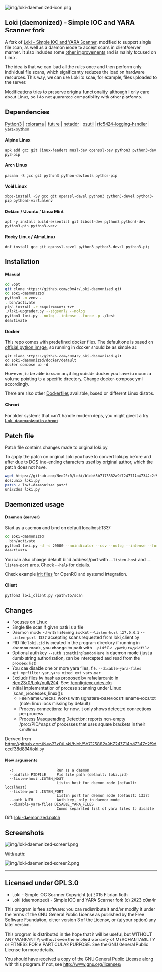 ![img/loki-daemonized-icon.png](img/loki-daemonized-icon.png)

## Loki (daemonized) - Simple IOC and YARA Scanner fork

A fork of [Loki - Simple IOC and YARA Scanner](https://github.com/Neo23x0/Loki), modified to support single file scan, as well as a daemon mode to accept scans in client/server manner. It also includes some [other improvements](#Changes) and is mainly focused on Linux.

The idea is that we can load all the rules once and then perform only individual file scans, which significantly reduces the load on hardware resources. This way, we can use Loki to scan, for example, files uploaded to the server.

Modifications tries to preserve original functionality, although I only care about Linux, so I do not guarantee compatibility with other platforms.

## Dependencies

[Python3](https://www.python.org/) | [colorama](https://pypi.org/project/colorama/) | [future](https://pypi.org/project/future/) | [netaddr](https://pypi.org/project/netaddr/) | [psutil](https://pypi.org/project/psutil/) | [rfc5424-logging-handler](https://pypi.org/project/rfc5424-logging-handler/) | [yara-python](https://pypi.org/project/yara-python/)

#### Alpine Linux

```
apk add gcc git linux-headers musl-dev openssl-dev python3 python3-dev py3-pip
```

#### Arch Linux

```
pacman -S gcc git python3 python-devtools python-pip
```

#### Void Linux

```
xbps-install -Sy gcc git openssl-devel python3 python3-devel python3-pip python3-virtualenv
```

#### Debian / Ubuntu / Linux Mint

```
apt -y install build-essential git libssl-dev python3 python3-dev python3-pip python3-venv
```

#### Rocky Linux / AlmaLinux

```
dnf install gcc git openssl-devel python3 python3-devel python3-pip
```

## Installation

#### Manual

```bash
cd /opt
git clone https://github.com/c0m4r/Loki-daemonized.git
cd Loki-daemonized
python3 -m venv .
. bin/activate
pip3 install -r requirements.txt
./loki-upgrader.py --sigsonly --nolog
python3 loki.py --nolog --intense --force -p ./test
deactivate
```

#### Docker

This repo comes with predefined docker files. The default one is based on [official python image](https://hub.docker.com/_/python), so running in docker should be as simple as:

```
git clone https://github.com/c0m4r/Loki-daemonized.git
cd Loki-daemonized/docker/default
docker compose up -d
```

However, to be able to scan anything outside docker you have to mount a volume pointing to a specific directory. Change docker-compose.yml accordingly.

There are also other [Dockerfiles](/docker) available, based on different Linux distros.

#### Chroot

For older systems that can't handle modern deps, you might give it a try: [Loki‐daemonized in chroot](https://github.com/c0m4r/Loki-daemonized/wiki/Loki%E2%80%90daemonized-in-chroot)

## Patch file

Patch file contains changes made to original loki.py.

To apply the patch on original Loki you have to convert loki.py before and after due to DOS line-ending characters used by original author, which the patch does not have.

```bash
wget https://github.com/Neo23x0/Loki/blob/5b7175882a9b7247714b47347c2f9dccdf38d894/loki.py
dos2unix loki.py
patch < loki-daemonized.patch
unix2dos loki.py
```

## Daemonized usage

#### Daemon (server)

Start as a daemon and bind on default localhost:1337

```bash
cd Loki-daemonized
. bin/activate
python3 loki.py -d -s 20000 --noindicator --csv --nolog --intense --force &> loki.log &
deactivate
```

You can also change default bind address/port with `--listen-host` and `--listen-port` args. Check `--help` for details.

Check example [init files](/etc) for OpenRC and systemd integration.

#### Client

```
python3 loki_client.py /path/to/scan
```

## Changes

* Focuses on Linux
* Single file scan if given path is a file
* Daemon mode `-d` with listening socket `--listen-host 127.0.0.1` `--listen-port 1337` accepting scans requested from loki_client.py
* PID file `loki.pid` is created in the program directory if running in daemon mode, you change its path with `--pidfile /path/to/pidfile`
* Optional auth key `--auth somethingRandomHere` in daemon mode (just a dumb string authorization, can be intercepted and read from the process list)
* You can disable one or more yara files, f.e. `--disable-yara-files apt_vpnfilter.yar,yara_mixed_ext_vars.yar`
* Exclude files by hash as proposed by [rafaelarcanjo](https://github.com/rafaelarcanjo) in [Neo23x0/Loki/pull/204](https://github.com/Neo23x0/Loki/pull/204). See: [/config/excludes.cfg](/config/excludes.cfg)
* Initial implementation of process scanning under Linux (scan_processes_linux()):
  * File Name Checks: works with signature-base/iocs/filename-iocs.txt (note: linux iocs missing by default)
  * Process connections: for now, it only shows detected connections per process
  * Process Masquerading Detection: reports non-empty /proc/PID/maps of processes that uses square brackets in their cmdlines

Derived from https://github.com/Neo23x0/Loki/blob/5b7175882a9b7247714b47347c2f9dccdf38d894/loki.py

#### New arguments

```
  -d                    Run as a daemon
  --pidfile PIDFILE     Pid file path (default: loki.pid)
  --listen-host LISTEN_HOST
                        Listen host for daemon mode (default: localhost)
  --listen-port LISTEN_PORT
                        Listen port for daemon mode (default: 1337)
  --auth AUTH           Auth key, only in daemon mode
  --disable-yara-files DISABLE_YARA_FILES
                        Comma separated list of yara files to disable
```

Diff: [loki-daemonized.patch](loki-daemonized.patch)

## Screenshots

![img/loki-daemonized-screen1.png](img/loki-daemonized-screen1.png)

With auth:

![img/loki-daemonized-screen2.png](img/loki-daemonized-screen2.png)

---
## Licensed under GPL 3.0
* Loki - Simple IOC Scanner Copyright (c) 2015 Florian Roth
* Loki (daemonized) - Simple IOC and YARA Scanner fork (c) 2023 c0m4r

This program is free software: you can redistribute it and/or modify it under the terms of the GNU General Public License as published by the Free Software Foundation, either version 3 of the License, or (at your option) any later version.

This program is distributed in the hope that it will be useful, but WITHOUT ANY WARRANTY; without even the implied warranty of MERCHANTABILITY or FITNESS FOR A PARTICULAR PURPOSE. See the GNU General Public License for more details.

You should have received a copy of the GNU General Public License along with this program. If not, see http://www.gnu.org/licenses/
